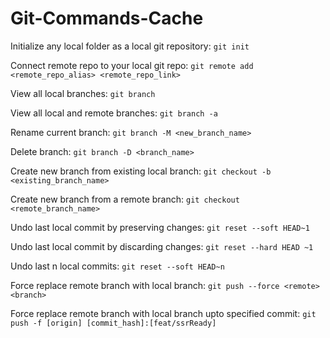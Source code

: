 # Git-Commands-Cache

Initialize any local folder as a local git repository: `git init`

Connect remote repo to your local git repo: `git remote add <remote_repo_alias> <remote_repo_link>`

View all local branches: `git branch`

View all local and remote branches: `git branch -a`

Rename current branch: `git branch -M <new_branch_name>`

Delete branch: `git branch -D <branch_name>`

Create new branch from existing local branch: `git checkout -b <existing_branch_name>`

Create new branch from a remote branch: `git checkout <remote_branch_name>`

Undo last local commit by preserving changes: `git reset --soft HEAD~1`

Undo last local commit by discarding changes: `git reset --hard HEAD ~1`

Undo last n local commits: `git reset --soft HEAD~n`

Force replace remote branch with local branch: `git push --force <remote> <branch>`

Force replace remote branch with local branch upto specified commit: `git push -f [origin] [commit_hash]:[feat/ssrReady]`
